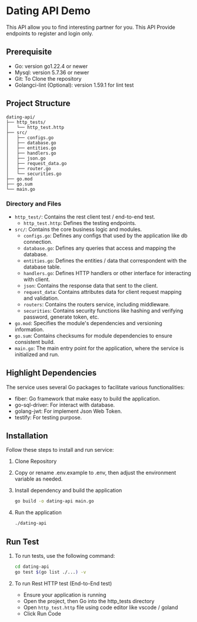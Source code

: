 # Dating API Demo

This API allow you to find interesting partner for you. This API Provide endpoints to register and login only.

## Prerequisite

- Go: version go1.22.4 or newer
- Mysql: version 5.7.36 or newer
- Git: To Clone the repository
- Golangci-lint (Optional): version 1.59.1 for lint test

## Project Structure

   ``` 
   dating-api/
   ├── http_tests/
   │   └── http_test.http
   ├── src/
   │   ├── configs.go
   │   ├── database.go
   │   ├── entities.go
   │   ├── handlers.go
   │   ├── json.go
   │   ├── request_data.go
   │   ├── router.go
   │   └── securities.go
   ├── go.mod
   ├── go.sum
   └── main.go
   
   ```

### Directory and Files

- `http_test/`: Contains the rest client test / end-to-end test.
    - `http_test.http`: Defines the testing endpoints.
- `src/`: Contains the core business logic and modules.
    - `configs.go`: Defines any configs that used by the application like db connection.
    - `database.go`: Defines any queries that access and mapping the database.
    - `entities.go`: Defines the entities / data that correspondent with the database table.
    - `handlers.go`: Defines HTTP handlers or other interface for interacting with client.
    - `json`: Contains the response data that sent to the client.
    - `request_data`: Contains attributes data for client request mapping and validation.
    - `routers`: Contains the routers service, including middleware.
    - `securities`: Contains security functions like hashing and verifying password, generate token, etc.
- `go.mod`: Specifies the module's dependencies and versioning information.
- `go.sum`: Contains checksums for module dependencies to ensure consistent build.
- `main.go`: The main entry point for the application, where the service is initialized and run.

## Highlight Dependencies

The service uses several Go packages to facilitate various functionalities:

- fiber: Go framework that make easy to build the application.
- go-sql-driver: For interact with database.
- golang-jwt: For implement Json Web Token.
- testify: For testing purpose.

## Installation

Follow these steps to install and run service:

1. Clone Repository

2. Copy or rename .env.example to .env, then adjust the environment variable as needed.
3. Install dependency and build the application

    ```bash 
    go build -o dating-api main.go
    ```

4. Run the application
   ```bash
   ./dating-api
   ```

## Run Test

1. To run tests, use the following command:

    ```bash
    cd dating-api
    go test $(go list ./...) -v
    ```
2. To run Rest HTTP test (End-to-End test)
    - Ensure your application is running
    - Open the project, then Go into the http_tests directory
    - Open `http_test.http` file using code editor like vscode / goland
    - Click Run Code 